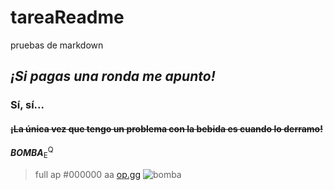 # tareaReadme
pruebas de markdown
## *¡Si pagas una ronda me apunto!*
### **Sí, sí...**
#### ~~¡La única vez que tengo un problema con la bebida es cuando lo derramo!~~
***BOMBA***<sub>E</sub><sup>Q</sup>
> full ap
#000000
 aa [op.gg](https://www.op.gg/summoners/euw/Sandark67-EUW)
![bomba](https://admin.esports.gg/wp-content/uploads/2024/09/League-of-Legends-KDA-Gragas-and-more-for-15th-anniversary.jpg)
